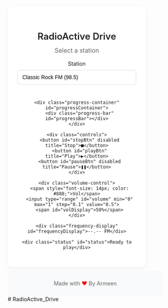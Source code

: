 
<html lang="en">
<head>
  <meta charset="UTF-8">
  <meta name="viewport" content="width=device-width, initial-scale=1.0">
  <title>Radio Active Drive</title>
  <style>
    * {
      margin: 0;
      padding: 0;
      box-sizing: border-box;
    }
    
    body {
      font-family: -apple-system, BlinkMacSystemFont, 'Segoe UI', Roboto, Oxygen, Ubuntu, Cantarell, sans-serif;
      background-color: #f8f9fa;
      display: flex;
      flex-direction: column;
      justify-content: center;
      align-items: center;
      min-height: 100vh;
      padding: 20px;
      color: #333;
    }
    
    .player {
      background: white;
      padding: 30px 25px;
      border-radius: 12px;
      box-shadow: 0 4px 12px rgba(0, 0, 0, 0.05);
      text-align: center;
      width: 100%;
      max-width: 360px;
    }
    
    .station-info {
      margin-bottom: 24px;
    }
    
    h1 {
      font-size: 1.5rem;
      font-weight: 600;
      margin-bottom: 8px;
      color: #222;
    }
    
    .station-name {
      font-size: 1rem;
      color: #666;
      margin: 12px 0;
      height: 24px;
    }
    
    select {
      width: 100%;
      padding: 10px 12px;
      border-radius: 6px;
      border: 1px solid #ddd;
      background-color: white;
      font-size: 14px;
      margin: 8px 0 16px;
      appearance: none;
      background-image: url("data:image/svg+xml;charset=UTF-8,%3csvg xmlns='http://www.w3.org/2000/svg' viewBox='0 0 24 24' fill='none' stroke='%23333' stroke-width='2' stroke-linecap='round' stroke-linejoin='round'%3e%3cpolyline points='6 9 12 15 18 9'%3e%3c/polyline%3e%3c/svg%3e");
      background-repeat: no-repeat;
      background-position: right 12px center;
      background-size: 16px;
    }
    
    .controls {
      display: flex;
      justify-content: center;
      gap: 12px;
      margin: 20px 0;
    }
    
    button {
      background: #f1f3f4;
      color: #333;
      border: none;
      padding: 12px;
      border-radius: 50%;
      cursor: pointer;
      font-size: 16px;
      width: 50px;
      height: 50px;
      display: flex;
      align-items: center;
      justify-content: center;
      transition: all 0.2s ease;
    }
    
    button:hover {
      background: #e8eaed;
    }
    
    button:active {
      transform: scale(0.96);
    }
    
    button:disabled {
      background: #f8f9fa;
      color: #aaa;
      cursor: not-allowed;
      transform: none;
    }
    
    #playBtn {
      background: #333;
      color: white;
    }
    
    #playBtn:hover {
      background: #555;
    }
    
    #playBtn:disabled {
      background: #e0e0e0;
      color: #aaa;
    }
    
    .volume-control {
      display: flex;
      align-items: center;
      gap: 12px;
      margin: 20px 0;
    }
    
    input[type="range"] {
      flex: 1;
      height: 4px;
      border-radius: 2px;
      background: #e0e0e0;
      outline: none;
      -webkit-appearance: none;
    }
    
    input[type="range"]::-webkit-slider-thumb {
      appearance: none;
      width: 16px;
      height: 16px;
      border-radius: 50%;
      background: #333;
      cursor: pointer;
    }
    
    input[type="range"]::-moz-range-thumb {
      width: 16px;
      height: 16px;
      border-radius: 50%;
      background: #333;
      cursor: pointer;
      border: none;
    }
    
    #volDisplay {
      min-width: 36px;
      font-size: 14px;
      color: #666;
    }
    
    .status {
      margin-top: 16px;
      padding: 8px 12px;
      border-radius: 6px;
      font-size: 14px;
      background-color: #f8f9fa;
      color: #666;
    }
    
    .progress-container {
      width: 100%;
      height: 3px;
      background-color: #e9ecef;
      border-radius: 2px;
      margin: 16px 0 8px;
      overflow: hidden;
    }
    
    .progress-bar {
      height: 100%;
      background-color: #333;
      width: 0%;
      transition: width 0.3s ease;
    }
    
    .frequency-display {
      font-size: 14px;
      color: #888;
      margin-top: 8px;
    }
    
    footer {
      text-align: center;
      padding: 10px;
      background-color: #f8f9fa;
      color: #666;
      font-size: 14px;
      margin-top: 10px;
    }
    
    .heart {
      color: #ff0000; /* Red color for the heart */
    }
  </style>
</head>
<body>
  <div class="player">
    <div class="station-info">
      <h1>RadioActive Drive</h1>
      <div class="station-name" id="stationName">Select a station</div>
      <label for="stationSelect">Station</label>
      <select id="stationSelect">
        <option value="https://eu8.fastcast4u.com/proxy/clyedupq?mp=%2F1" data-name="Classic Rock FM" data-frequency="98.5">Classic Rock FM (98.5)</option>
        <option value="https://stream-uk1.radioparadise.com/aac-320" data-name="Radio Paradise" data-frequency="101.3">Radio Paradise (101.3)</option>
        <option value="https://us1.internet-radio.com/proxy/abcd?mp=/stream" data-name="Chillout Lounge" data-frequency="89.7">Chillout Lounge (89.7)</option>
        <option value="https://icecast.rtl.fr/rtl-1-44-128" data-name="RTL Radio" data-frequency="102.5">RTL Radio (102.5)</option>
      </select>
    </div>

    <div class="progress-container" id="progressContainer">
      <div class="progress-bar" id="progressBar"></div>
    </div>

    <div class="controls">
      <button id="stopBtn" disabled title="Stop">■</button>
      <button id="playBtn" title="Play">▶</button>
      <button id="pauseBtn" disabled title="Pause">❚❚</button>
    </div>

    <div class="volume-control">
      <span style="font-size: 14px; color: #888;">Vol</span>
      <input type="range" id="volume" min="0" max="1" step="0.1" value="0.5">
      <span id="volDisplay">50%</span>
    </div>

    <div class="frequency-display" id="frequencyDisplay">--.-- FM</div>

    <div class="status" id="status">Ready to play</div>
  </div>

  <footer>
    <p>Made with <span class="heart">❤</span> By Armeen</p>
  </footer>

  <script>
    const audio = new Audio();
    const playBtn = document.getElementById('playBtn');
    const pauseBtn = document.getElementById('pauseBtn');
    const stopBtn = document.getElementById('stopBtn');
    const volumeSlider = document.getElementById('volume');
    const status = document.getElementById('status');
    const volDisplay = document.getElementById('volDisplay');
    const stationSelect = document.getElementById('stationSelect');
    const stationName = document.getElementById('stationName');
    const progressContainer = document.getElementById('progressContainer');
    const progressBar = document.getElementById('progressBar');
    const frequencyDisplay = document.getElementById('frequencyDisplay');

    // Set initial volume
    audio.volume = 0.5;

    // Update station name and frequency when selection changes
    function updateStationInfo() {
      const selectedOption = stationSelect.options[stationSelect.selectedIndex];
      stationName.textContent = selectedOption.getAttribute('data-name');
      frequencyDisplay.textContent = selectedOption.getAttribute('data-frequency') + ' FM';
    }

    // Set initial station info
    updateStationInfo();

    // Volume control
    volumeSlider.addEventListener('input', (e) => {
      audio.volume = e.target.value;
      volDisplay.textContent = Math.round(audio.volume * 100) + '%';
    });

    // Play button
    playBtn.addEventListener('click', () => {
      // If no source is set, use the selected station
      if (!audio.src) {
        audio.src = stationSelect.value;
      }
      
      audio.play().then(() => {
        playBtn.disabled = true;
        pauseBtn.disabled = false;
        stopBtn.disabled = false;
        status.textContent = 'Playing';
      }).catch((error) => {
        status.textContent = 'Error: Could not play. Check stream URL.';
        console.error('Playback error:', error);
      });
    });

    // Pause button
    pauseBtn.addEventListener('click', () => {
      audio.pause();
      playBtn.disabled = false;
      pauseBtn.disabled = true;
      status.textContent = 'Paused';
    });

    // Stop button
    stopBtn.addEventListener('click', () => {
      audio.pause();
      audio.currentTime = 0;
      playBtn.disabled = false;
      pauseBtn.disabled = true;
      stopBtn.disabled = true;
      status.textContent = 'Stopped';
      progressBar.style.width = '0%';
    });

    // Station change
    stationSelect.addEventListener('change', (e) => {
      audio.src = e.target.value;
      updateStationInfo();
      
      // If already playing, automatically switch to new station
      if (!pauseBtn.disabled) {
        audio.play().then(() => {
          status.textContent = 'Playing new station...';
        }).catch((error) => {
          status.textContent = 'Error: Could not play station.';
          console.error('Station error:', error);
        });
      } else {
        status.textContent = 'Station changed';
      }
    });

    // Update status and progress
    audio.addEventListener('loadstart', () => {
      status.textContent = 'Loading...';
      progressBar.style.width = '0%';
    });
    
    audio.addEventListener('progress', () => {
      if (audio.buffered.length > 0) {
        const bufferedPercent = (audio.buffered.end(0) / audio.duration) * 100;
        progressBar.style.width = bufferedPercent + '%';
      }
    });
    
    audio.addEventListener('canplay', () => {
      status.textContent = 'Ready to play';
    });
    
    audio.addEventListener('waiting', () => {
      status.textContent = 'Buffering...';
    });
    
    audio.addEventListener('playing', () => {
      status.textContent = 'Playing';
    });
    
    audio.addEventListener('error', (e) => {
      status.textContent = 'Stream error. Try another station.';
      console.error('Audio error:', e);
    });
    
    audio.addEventListener('ended', () => {
      status.textContent = 'Playback ended';
      playBtn.disabled = false;
      pauseBtn.disabled = true;
      stopBtn.disabled = true;
    });
  </script>
</body>
</html># RadioActive_Drive

